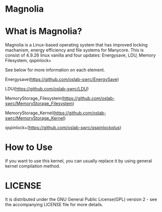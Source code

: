 # Magnolia

# What is Magnolia?

Magnolia is a Linux-based operating system that has improved locking machanism, energy efficiency and file systems for Manycore.
This is consist of 4.9.26 linux vanilla and four updates: Energysave, LDU, Memory Filesystem, qspinlock+

See below for more information on each element. 

Energysave(https://github.com/oslab-swrc/EnergySave)

LDU(https://github.com/oslab-swrc/LDU)

MemoryStorage_Filesystem(https://github.com/oslab-swrc/MemoryStorage_Filesystem)

MemoryStorage_Kernel(https://github.com/oslab-swrc/MemoryStorage_Kernel)

qspinlock+(https://github.com/oslab-swrc/qspinlockplus)


# How to Use

If you want to use this kernel, you can usually replace it by using general kernel compilation method.

# LICENSE

It is distributed under the GNU General Public License(GPL) version 2 - see the
  accompanying LICENSE file for more details. 



